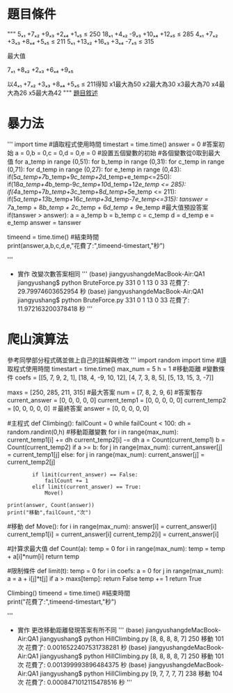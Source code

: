 # 題目條件
"""
5ₓ₁ +7ₓ₂ +9ₓ₃ +2ₓ₄ +1ₓ₅ ≤ 250
18ₓ₁ +4ₓ₂ -9ₓ₃ +10ₓ₄ +12ₓ₅ ≤ 285
4ₓ₁ +7ₓ₂ +3ₓ₃ +8ₓ₄ +5ₓ₅ ≤ 211
5ₓ₁ +13ₓ₂ +16ₓ₃ +3ₓ₄ -7ₓ₅ ≤ 315

最大值

7ₓ₁ +8ₓ₂ +2ₓ₃ +6ₓ₄ +9ₓ₅

以4ₓ₁ +7ₓ₂ +3ₓ₃ +8ₓ₄ +5ₓ₅ ≤ 211得知
x1最大為50 x2最大為30 x3最大為70 x4最大為26 x5最大為42
"""
<a href="https://gitlab.com/cccnqu111/alg/-/blob/master/A2-QA/integerProgramming/README.md" title="Title">題目敘述</a> 

# 暴力法
'''
import time #讀取程式使用時間
timestart = time.time()
answer = 0 #答案初始
a = 0,b = 0,c = 0,d = 0,e = 0 #設置五個變數的初始
#各個變數從0取到最大值
for a_temp in range (0,51):
    for b_temp in range (0,31):
        for c_temp in range (0,71):
            for d_temp in range (0,27):
                for e_temp in range (0,43):
                        if(5*a_temp+7*b_temp+9*c_temp+2*d_temp+e_temp<=250):
                            if(18*a_temp+4*b_temp-9*c_temp+10*d_temp+12*e_temp <= 285):
                                if(4*a_temp+7*b_temp+3*c_temp+8*d_temp+5*e_temp <= 211):
                                    if(5*a_temp+13*b_temp+16*c_temp+3*d_temp-7*e_temp<=315):
                                        tanswer = 7*a_temp + 8*b_temp + 2*c_temp + 6*d_temp + 9*e_temp #最大值預設答案
                                        if(tanswer > answer):
                                            a = a_temp
                                            b = b_temp
                                            c = c_temp
                                            d = d_temp
                                            e = e_temp
                                            answer = tanswer

timeend =  time.time()             #結束時間                             
print(answer,a,b,c,d,e,"花費了:",timeend-timestart,"秒")

'''
* 實作
改變次數答案相同
'''
(base) jiangyushangdeMacBook-Air:QA1 jiangyushang$ python BruteForce.py
331 0 1 13 0 33 花費了: 29.79974603652954 秒
(base) jiangyushangdeMacBook-Air:QA1 jiangyushang$ python BruteForce.py
331 0 1 13 0 33 花費了: 11.972163200378418 秒
'''
# 爬山演算法
參考同學部分程式碼並做上自己的註解與修改
'''
import random
import time #讀取程式使用時間
timestart = time.time()
max_num = 5
h = 1 #移動距離
#變數條件
coefs = [[5, 7, 9, 2, 1],
        [18, 4, -9, 10, 12],
        [4, 7, 3, 8, 5],
        [5, 13, 15, 3, -7]]

maxs = [250,  285, 211, 315]
#最大答案
num = [7, 8, 2, 9, 6]
#答案暫存
current_answer = [0, 0, 0, 0, 0]
current_temp1 = [0, 0, 0, 0, 0]
current_temp2 = [0, 0, 0, 0, 0]
＃最終答案
answer = [0, 0, 0, 0, 0]

#主程式
def Climbing():
    failCount = 0
    while failCount < 100:
        dh = random.randint(0,h) #移動距離變數
        for i in range(max_num):
            current_temp1[i] += dh
            current_temp2[i] -= dh
            a = Count(current_temp1)
            b = Count(current_temp2)
            if a >= b:
                for j in range(max_num):
                    current_answer[j] = current_temp1[j]
            else:
                for j in range(max_num):
                    current_answer[j] = current_temp2[j]

            if limit(current_answer) == False:
                failCount += 1
            elif limit(current_answer) == True:
                Move()
                
    print(answer, Count(answer))
    print("移動",failCount,"次")
            
#移動
def Move():
    for i in range(max_num):
        answer[i] = current_answer[i]
        current_temp1[i] = current_answer[i]
        current_temp2[i] = current_answer[i]

#計算求最大值
def Count(a):
    temp = 0
    for i in range(max_num):
        temp = temp + a[i]*num[i]
    return temp

#限制條件
def limit(t):
    temp = 0
    for i in coefs:
        a = 0
        for j in range(max_num):
            a = a + i[j]*t[j]
        if a > maxs[temp]:
            return False
        temp += 1
    return True




Climbing()
timeend =  time.time()             #結束時間                             
print("花費了:",timeend-timestart,"秒") 

'''
* 實作
更改移動距離發現答案有所不同
'''
(base) jiangyushangdeMacBook-Air:QA1 jiangyushang$ python HillClimbing.py
[8, 8, 8, 8, 7] 250
移動 101 次
花費了: 0.0016522407531738281 秒
(base) jiangyushangdeMacBook-Air:QA1 jiangyushang$ python HillClimbing.py
[8, 8, 8, 8, 7] 250
移動 101 次
花費了: 0.001399993896484375 秒
(base) jiangyushangdeMacBook-Air:QA1 jiangyushang$ python HillClimbing.py
[9, 7, 7, 7, 7] 238
移動 104 次
花費了: 0.0008471012115478516 秒
'''